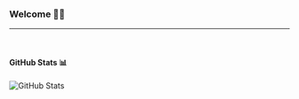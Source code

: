 ### Welcome 👋🏼
__________________

<br>

<h4> GitHub Stats 📊 </h4>

![GitHub Stats](https://github-readme-stats.vercel.app/api?username=EtherSol&theme=radical)
